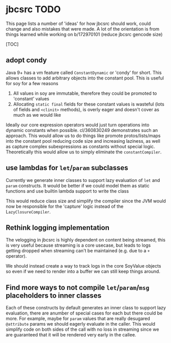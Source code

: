 # jbcsrc TODO

This page lists a number of 'ideas' for how jbcsrc should work, could change and
also mistakes that were made. A lot of the orientation is from things learned
while working on b/172970101 (reduce jbcsrc gencode size)

[TOC]

## adopt condy

Java 9+ has a vm feature called `ConstantDynamic` or 'condy' for short. This
allows classes to add arbitrary objects into the constant pool. This is useful
for soy for a few reasons

1.  All values in soy are immutable, therefore they could be promoted to
    'constant' values
2.  Allocating `static final` fields for these constant values is wasteful (lots
    of fields and `<clinit>` methods), is overly eager and doesn't cover as much
    as we would like

Ideally our core expression operators would just turn operations into dynamic
constants when possible. cl/360830249 demonstrates such an approach. This would
allow us to do things like promote protos/lists/maps into the constant pool
reducing code size and increasing laziness, as well as capture complex
subexpressions as constants without special logic. Theoretically this would
allow us to simply eliminate the `constantCompiler`.

## use lambdas for `let`/`param` subclasses

Currently we generate inner classes to support lazy evaluation of `let` and
`param` constructs. It would be better if we could model them as static
functions and use builtin lambda support to write the class

This would reduce class size and simplify the compiler since the JVM would now
be responsible for the 'capture' logic instead of the L`azyClosureCompiler`.

## Rethink logging implementation

The velogging in jbcsrc is highly dependent on content being streamed, this is
very useful because streaming is a core usecase, but leads to logs getting
dropped when streaming can't be maintained (e.g. due to a `+` operator).

We should instead create a way to track logs in the core SoyValue objects so
even if we need to render into a buffer we can still keep things around.

## Find more ways to not compile `let`/`param`/`msg` placeholders to inner classes

Each of these constructs by default generates an inner class to support lazy
evaluation, there are anumber of special cases for each but there could be more.
For example, maybe for `param` values that are really desugared `@attribute`
params we should eagerly evaluate in the caller. This would simplify code on
both sides of the call with no loss in streaming since we are guaranteed that it
will be rendered very early in the callee.
